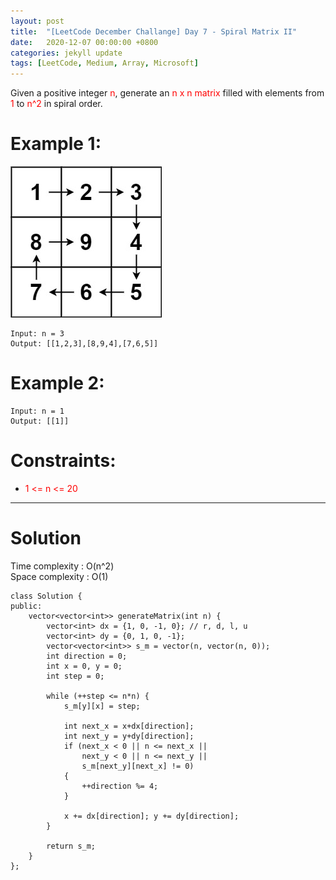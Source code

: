 ```yaml
---
layout: post
title:  "[LeetCode December Challange] Day 7 - Spiral Matrix II"
date:   2020-12-07 00:00:00 +0800
categories: jekyll update
tags: [LeetCode, Medium, Array, Microsoft]
---
```

Given a positive integer <font color="red">n</font>, generate an <font color="red">n x n matrix</font> filled with elements from <font color="red">1</font> to <font color="red">n^2</font> in spiral order.

# Example 1:
![](https://github.com/nshawn4675/nshawn4675.github.io/blob/master/_pic/59_ex1.jpg?raw=true)

	Input: n = 3
	Output: [[1,2,3],[8,9,4],[7,6,5]]

# Example 2:

	Input: n = 1
	Output: [[1]]

# Constraints:

- <font color="red">1 <= n <= 20</font>

______________________  

# Solution  

Time complexity : O(n^2)  
Space complexity : O(1)  

	class Solution {
	public:
	    vector<vector<int>> generateMatrix(int n) {
	        vector<int> dx = {1, 0, -1, 0}; // r, d, l, u
	        vector<int> dy = {0, 1, 0, -1};
	        vector<vector<int>> s_m = vector(n, vector(n, 0));
	        int direction = 0;
	        int x = 0, y = 0;
	        int step = 0;
	        
	        while (++step <= n*n) {
	            s_m[y][x] = step;
	            
	            int next_x = x+dx[direction];
	            int next_y = y+dy[direction];
	            if (next_x < 0 || n <= next_x || 
	                next_y < 0 || n <= next_y ||
	                s_m[next_y][next_x] != 0)
	            {
	                ++direction %= 4;
	            }
	            
	            x += dx[direction]; y += dy[direction];
	        }
	        
	        return s_m;
	    }
	};